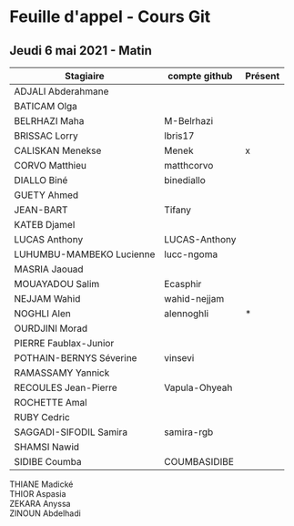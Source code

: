 	
# Feuille d'appel - Cours Git
## Jeudi 6 mai 2021 - Matin

| Stagiaire | compte github  | Présent |
|---|---|---|
|ADJALI Abderahmane| |	|
|BATICAM Olga| | |
|BELRHAZI Maha	| M-Belrhazi | |
|BRISSAC Lorry	| lbris17 | |
|CALISKAN Menekse	| Menek | x|
|CORVO Matthieu	| matthcorvo | |
|DIALLO Biné	| binediallo | |
|GUETY Ahmed	| | |
|JEAN-BART | Tifany	| |
|KATEB Djamel	| | |
|LUCAS Anthony	| LUCAS-Anthony | |
|LUHUMBU-MAMBEKO Lucienne	 | lucc-ngoma | |
|MASRIA Jaouad	| | |
|MOUAYADOU Salim	| Ecasphir | |
|NEJJAM Wahid |	wahid-nejjam | |
|NOGHLI Alen	| alennoghli |*|
|OURDJINI Morad | | |
|PIERRE Faublax-Junior	| | |
|POTHAIN-BERNYS Séverine |	vinsevi | |
|RAMASSAMY Yannick	| |
|RECOULES Jean-Pierre |	Vapula-Ohyeah | |
|ROCHETTE Amal	| | |
|RUBY Cedric	
|SAGGADI-SIFODIL Samira	| samira-rgb | |
SHAMSI Nawid	| | |
SIDIBE Coumba	| COUMBASIDIBE | |
THIANE Madické	
THIOR Aspasia	
ZEKARA Anyssa	
ZINOUN Abdelhadi	
